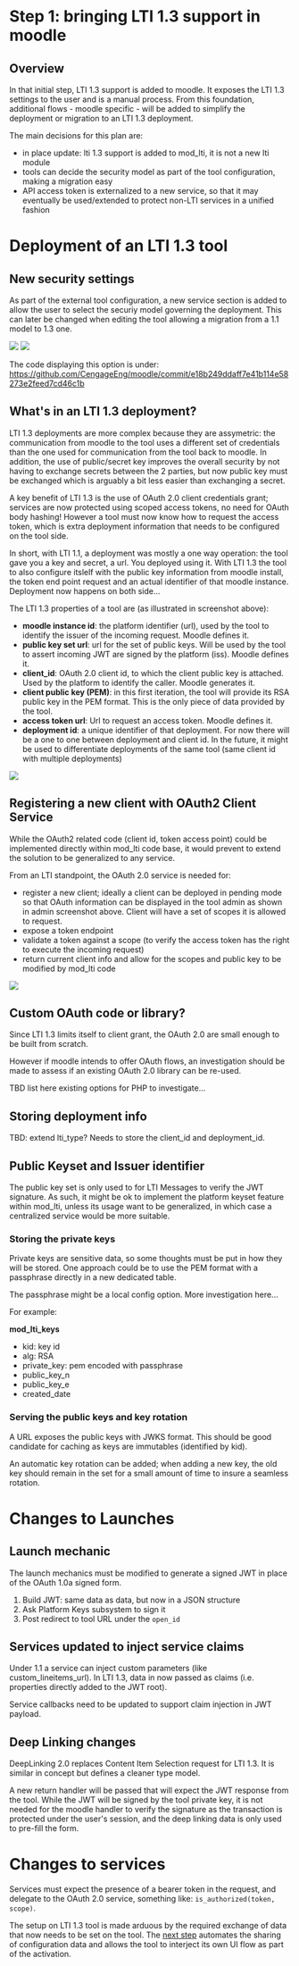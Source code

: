 # Step 1: bringing LTI 1.3 support in moodle

## Overview

In that initial step, LTI 1.3 support is added to moodle. It exposes the LTI 1.3 settings
to the user and is a manual process. From this foundation, additional flows - moodle specific -
will be added to simplify the deployment or migration to an LTI 1.3 deployment.

The main decisions for this plan are:

- in place update: lti 1.3 support is added to mod_lti, it is not a new lti module
- tools can decide the security model as part of the tool configuration, making a migration easy
- API access token is externalized to a new service, so that it may eventually be used/extended to protect non-LTI services in a unified fashion

# Deployment of an LTI 1.3 tool

## New security settings

As part of the external tool configuration, a new service section is added to allow the user
to select the securiy model governing the deployment. This can later be changed when editing
the tool allowing a migration from a 1.1 model to 1.3 one.

<img src='assets/config_lti11.png'>

<img src='assets/config_lti13.png'>

The code displaying this option is under: https://github.com/CengageEng/moodle/commit/e18b249ddaff7e41b114e58273e2feed7cd46c1b

## What's in an LTI 1.3 deployment?

LTI 1.3 deployments are more complex because they are assymetric: the communication
from moodle to the tool uses a different set of credentials than the one used for
communication from the tool back to moodle. In addition, the use of public/secret key
improves the overall security by not having to exchange secrets between the 2 parties,
but now public key must be exchanged which is arguably a bit less easier than exchanging
a secret.

A key benefit of LTI 1.3 is the use of OAuth 2.0 client credentials grant; services
are now protected using scoped access tokens, no need for OAuth body hashing! However
a tool must now know how to request the access token, which is extra deployment information
that needs to be configured on the tool side.

In short, with LTI 1.1, a deployment was mostly a one way operation: the tool gave you a
key and secret, a url. You deployed using it. With LTI 1.3 the tool to also configure itslelf
with the public key information from moodle install, the token end point request and an
actual identifier of that moodle instance. Deployment now happens on both side...

The LTI 1.3 properties of a tool are (as illustrated in screenshot above):

- **moodle instance id**: the platform identifier (url), used by the tool to identify the 
issuer of the incoming request. Moodle defines it.
- **public key set url**: url for the set of public keys. Will be used by the tool to assert
incoming JWT are signed by the platform (iss). Moodle defines it.
- **client_id**: OAuth 2.0 client id, to which the client public key is attached. Used by
the platform to identify the caller. Moodle generates it.
- **client public key (PEM)**: in this first iteration, the tool will provide its RSA public
key in the PEM format. This is the only piece of data provided by the tool.
- **access token url**: Url to request an access token. Moodle defines it.
- **deployment id**: a unique identifier of that deployment. For now there will be a one to
one between deployment and client id. In the future, it might be used to differentiate
deployments of the same tool (same client id with multiple deployments)

<img src='assets/deployments_onetoone_bw.png'>

## Registering a new client with OAuth2 Client Service

While the OAuth2 related code (client id, token access point) could be implemented
directly within mod_lti code base, it would prevent to extend the solution to be
generalized to any service.

From an LTI standpoint, the OAuth 2.0 service is needed for:

- register a new client; ideally a client can be deployed in pending mode
so that OAuth information can be displayed in the tool admin as shown in
admin screenshot above. Client will have a set of scopes it is allowed to request.
- expose a token endpoint
- validate a token against a scope (to verify the access token has the right to
execute the incoming request)
- return current client info and allow for the scopes and public key to be modified
by mod_lti code

<img src='assets/deployment_raw.png'>

## Custom OAuth code or library?

Since LTI 1.3 limits itself to client grant, the OAuth 2.0 are small enough to be
built from scratch.

However if moodle intends to offer OAuth flows, an investigation should be made to
assess if an existing OAuth 2.0 library can be re-used.

TBD list here existing options for PHP to investigate...

## Storing deployment info

TBD: extend lti_type? Needs to store the client_id and deployment_id.

## Public Keyset and Issuer identifier

The public key set is only used to for LTI Messages to verify the JWT signature.
As such, it might be ok to implement the platform keyset feature within
mod_lti, unless its usage want to be generalized, in which case a centralized
service would be more suitable.

### Storing the private keys

Private keys are sensitive data, so some thoughts must be put in how they will be
stored. One approach could be to use the PEM format with a passphrase directly
in a new dedicated table.

The passphrase might be a local config option. More investigation here...

For example:

**mod_lti_keys**

- kid: key id
- alg: RSA
- private_key: pem encoded with passphrase
- public_key_n
- public_key_e
- created_date

### Serving the public keys and key rotation

A URL exposes the public keys with JWKS format. This should be good candidate for
caching as keys are immutables (identified by kid).

An automatic key rotation can be added; when adding a new key, the old key should
remain in the set for a small amount of time to insure a seamless rotation.


# Changes to Launches

## Launch mechanic

The launch mechanics must be modified to generate a signed JWT in place of the OAuth 1.0a
signed form.

1. Build JWT: same data as data, but now in a JSON structure
1. Ask Platform Keys subsystem to sign it
1. Post redirect to tool URL under the `open_id`

## Services updated to inject service claims

Under 1.1 a service can inject custom parameters (like custom_lineitems_url). In LTI 1.3,
data in now passed as claims (i.e. properties directly added to the JWT root).

Service callbacks need to be updated to support claim injection in JWT payload.

## Deep Linking changes

DeepLinking 2.0 replaces Content Item Selection request for LTI 1.3. It is similar in
concept but defines a cleaner type model.

A new return handler will be passed that will expect the JWT response from the tool.
While the JWT will be signed by the tool private key, it is not needed for the
moodle handler to verify the signature as the transaction is protected under the
user's session, and the deep linking data is only used to pre-fill the form.

# Changes to services

Services must expect the presence of a bearer token in the request, and delegate to the
OAuth 2.0 service, something like: `is_authorized(token, scope)`.

The setup on LTI 1.3 tool is made arduous by the required exchange of data that now
needs to be set on the tool. The [next step](step2-simplerWithActivationFlow.md)
automates the sharing of configuration data and allows the tool to interject its
own UI flow as part of the activation.
